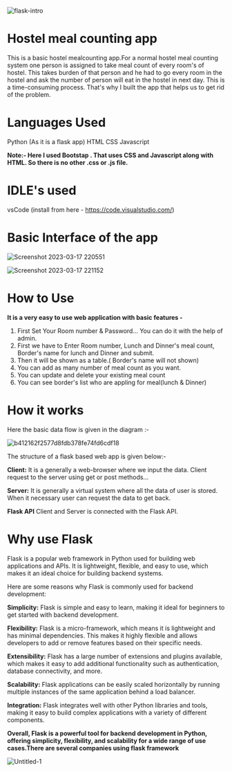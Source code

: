 ![flask-intro](https://user-images.githubusercontent.com/104966547/225973711-622de3d2-0740-4441-b654-f3e30fe4272d.jpg)




# Hostel meal counting app

This is a basic hostel mealcounting app.For a normal hostel meal counting system one person is assigned to take meal count of every room's of hostel. This takes burden of that person and he had to go every room in the hostel and ask the number of person will eat in the hostel in next day. This is a time-consuming process. That's why I built the app that helps us to get rid of the problem.

# Languages Used 

Python (As it is a flask app)
HTML
CSS
Javascript

**Note:- Here I used Bootstap . That uses CSS and Javascript along with HTML. So there is no other .css or .js file.**

# IDLE's used 

vsCode (install from here - https://code.visualstudio.com/)


# Basic Interface of the app 

![Screenshot 2023-03-17 220551](https://user-images.githubusercontent.com/104966547/225965972-55b4e79d-9228-4169-9636-424ff1243cec.png)

![Screenshot 2023-03-17 221152](https://user-images.githubusercontent.com/104966547/225966439-9cbbc5c9-5ec1-4be9-885b-75959ffe576e.png)


# How to Use

**It is a very easy to use web application with basic features -**
1. First Set Your Room number & Password... You can do it with the help of admin.
2. First we have to Enter Room number, Lunch and Dinner's meal count, Border's name for lunch and Dinner and submit.
3. Then it will be shown as a table.( Border's name will not shown)
4. You can add as many number of meal count as you want.
5. You can update and delete your existing meal count
6. You can see border's list who are appling for meal(lunch & Dinner)

# How it works

Here the basic data flow is given in the diagram :-

![b412162f2577d8fdb378fe74fd6cdf18](https://user-images.githubusercontent.com/104966547/225976320-0d2003f2-eb6a-4c07-a52b-931f0d91422a.png)

The structure of a flask based web app is given below:-

**Client:** It is a generally a web-browser where we input the data. Client request to the server using get or post methods...

**Server:** It is generally a virtual system where all the data of user is stored. When it necessary user can request the data to get back.

**Flask API** Client and Server is connected with the Flask API.




# Why use Flask

Flask is a popular web framework in Python used for building web applications and APIs. It is lightweight, flexible, and easy to use, which makes it an ideal choice for building backend systems.

Here are some reasons why Flask is commonly used for backend development:

**Simplicity:** Flask is simple and easy to learn, making it ideal for beginners to get started with backend development.

**Flexibility:** Flask is a micro-framework, which means it is lightweight and has minimal dependencies. This makes it highly flexible and allows developers to add or remove features based on their specific needs.

**Extensibility:** Flask has a large number of extensions and plugins available, which makes it easy to add additional functionality such as authentication, database connectivity, and more.

**Scalability:** Flask applications can be easily scaled horizontally by running multiple instances of the same application behind a load balancer.

**Integration:** Flask integrates well with other Python libraries and tools, making it easy to build complex applications with a variety of different components.

**Overall, Flask is a powerful tool for backend development in Python, offering simplicity, flexibility, and scalability for a wide range of use cases.There are several companies using flask framework**



![Untitled-1](https://user-images.githubusercontent.com/104966547/225987847-aaf502e8-2245-4e89-9f3f-0bdb9bd46c91.png)



